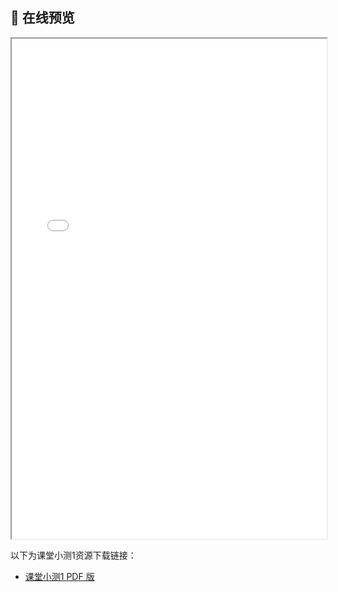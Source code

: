 ## 📒 在线预览

<iframe src="/Quiz/Quiz1.pdf" width="100%" height="800px"></iframe>

以下为课堂小测1资源下载链接：

- [课堂小测1 PDF 版](/Quiz/Quiz1.pdf)